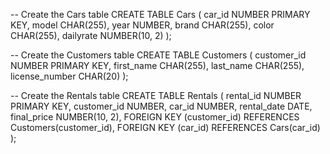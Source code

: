 -- Create the Cars table
CREATE TABLE Cars (
    car_id NUMBER PRIMARY KEY,
    model CHAR(255),
    year NUMBER,
    brand CHAR(255),
    color CHAR(255),
    dailyrate NUMBER(10, 2)
);

-- Create the Customers table
CREATE TABLE Customers (
    customer_id NUMBER PRIMARY KEY,
    first_name CHAR(255),
    last_name CHAR(255),
    license_number CHAR(20)
);

-- Create the Rentals table
CREATE TABLE Rentals (
    rental_id NUMBER PRIMARY KEY,
    customer_id NUMBER,
    car_id NUMBER,
    rental_date DATE,
    final_price NUMBER(10, 2),
    FOREIGN KEY (customer_id) REFERENCES Customers(customer_id),
    FOREIGN KEY (car_id) REFERENCES Cars(car_id)
);
